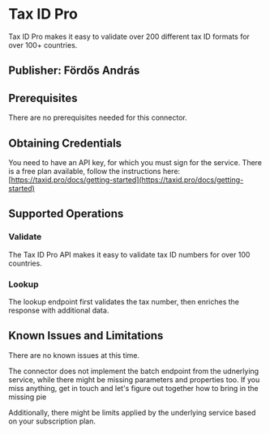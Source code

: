 # Tax ID Pro
Tax ID Pro makes it easy to validate over 200 different tax ID formats for over 100+ countries.

## Publisher: Fördős András

## Prerequisites
There are no prerequisites needed for this connector.

## Obtaining Credentials
You need to have an API key, for which you must sign for the service. There is a free plan available, follow the instructions here: [https://taxid.pro/docs/getting-started](https://taxid.pro/docs/getting-started)

## Supported Operations
### Validate 
The Tax ID Pro API makes it easy to validate tax ID numbers for over 100 countries.
### Lookup
The lookup endpoint first validates the tax number, then enriches the response with additional data.

## Known Issues and Limitations
There are no known issues at this time.

The connector does not implement the batch endpoint from the udnerlying service, while there might be missing parameters and properties too. If you miss anything, get in touch and let's figure out together how to bring in the missing pie

Additionally, there might be limits applied by the underlying service based on your subscription plan.

